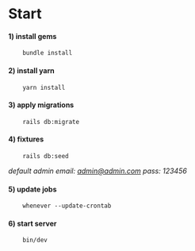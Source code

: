 # Start

#### 1) install gems 
        bundle install

#### 2) install yarn
        yarn install

#### 3) apply migrations
        rails db:migrate

#### 4) fixtures
        rails db:seed
        
*default admin email: admin@admin.com pass: 123456*
        
#### 5) update jobs
        whenever --update-crontab
        
#### 6) start server
        bin/dev
    
